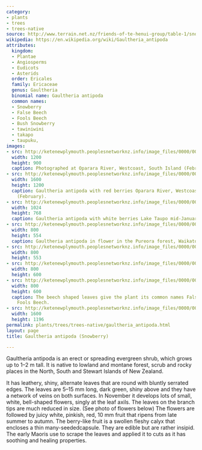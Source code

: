 ```yaml
---
category:
- plants
- trees
- trees-native
source: http://www.terrain.net.nz/friends-of-te-henui-group/table-1/snowberry.html
wikipedia: https://en.wikipedia.org/wiki/Gaultheria_antipoda
attributes:
  kingdom:
  - Plantae
  - Angiosperms
  - Eudicots
  - Asterids
  order: Ericales
  family: Ericaceae
  genus: Gaultheria
  binomial name: Gaultheria antipoda
  common names:
  - Snowberry
  - False Beech
  - Fools Beech
  - Bush Snowberry
  - tawiniwini
  - takapo
  - taupuku,
images:
- src: http://ketenewplymouth.peoplesnetworknz.info/image_files/0000/0005/7319/Gaultheria_antipoda__Snowberry.JPG
  width: 1200
  height: 900
  caption: Photographed at Oparara River, Westcoast, South Island (February).
- src: http://ketenewplymouth.peoplesnetworknz.info/image_files/0000/0011/3893/1-Gaultheria_antipoda__Snowberry_-001.JPG
  width: 1600
  height: 1200
  caption: Gaultheria antipoda with red berries Oparara River, Westcoast, South Island
    (February).
- src: http://ketenewplymouth.peoplesnetworknz.info/image_files/0000/0013/0998/1-1-Gaultheria_antipoda__Snowberry___1_.JPG
  width: 1024
  height: 768
  caption: Gaultheria antipoda with white berries Lake Taupo mid-January.
- src: http://ketenewplymouth.peoplesnetworknz.info/image_files/0000/0001/4689/Gaultheria_antipoda__snowberry-1.JPG
  width: 800
  height: 554
  caption: Gaultheria antipoda in flower in the Pureora forest, Waikato in early November.
- src: http://ketenewplymouth.peoplesnetworknz.info/image_files/0000/0001/4694/Gaultheria_antipoda__snowberry-2.JPG
  width: 800
  height: 553
- src: http://ketenewplymouth.peoplesnetworknz.info/image_files/0000/0001/4699/Gaultheria_antipoda__snowberry-4.JPG
  width: 800
  height: 600
- src: http://ketenewplymouth.peoplesnetworknz.info/image_files/0000/0001/4704/Gaultheria_antipoda__snowberry-3.JPG
  width: 800
  height: 600
  caption: The beech shaped leaves give the plant its common names False Beech or
    Fools Beech.
- src: http://ketenewplymouth.peoplesnetworknz.info/image_files/0000/0011/3898/1-Gaultheria_antipoda__Snowberry_-003.JPG
  width: 1600
  height: 1196
permalink: plants/trees/trees-native/gaultheria_antipoda.html
layout: page
title: Gaultheria antipoda (Snowberry)

---
```

Gaultheria antipoda is an erect or spreading evergreen shrub, which grows up to 1–2 m tall. It is native to lowland and montane forest, scrub and rocky places in the North, South and Stewart Islands of New Zealand.

It has leathery, shiny, alternate leaves that are round with bluntly serrated edges. The leaves are 5–15 mm long, dark green, shiny above and they have a network of veins on both surfaces.
In November it develops lots of small, white, bell-shaped flowers, singly at the leaf axils. The leaves on the branch tips are much reduced in size. (See photo of flowers below)
The flowers are followed by juicy white, pinkish, red, 10 mm fruit that ripens from late summer to autumn. The berry-like fruit is a swollen fleshy calyx that encloses a thin many-seededcapsule. They are edible but are rather insipid.
The early Maoris use to scrape the leaves and applied it to cuts as it has soothing and healing properties.
